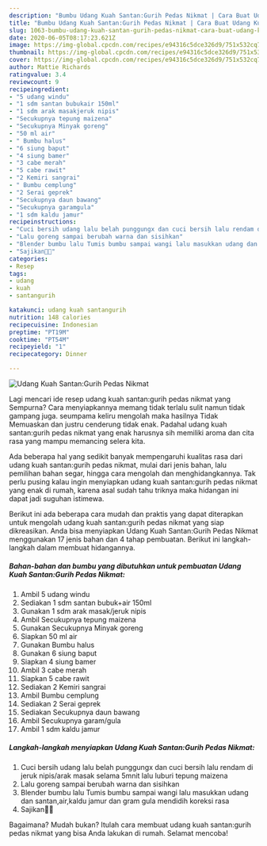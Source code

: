 ```yaml
---
description: "Bumbu Udang Kuah Santan:Gurih Pedas Nikmat | Cara Buat Udang Kuah Santan:Gurih Pedas Nikmat Yang Bisa Manjain Lidah"
title: "Bumbu Udang Kuah Santan:Gurih Pedas Nikmat | Cara Buat Udang Kuah Santan:Gurih Pedas Nikmat Yang Bisa Manjain Lidah"
slug: 1063-bumbu-udang-kuah-santan-gurih-pedas-nikmat-cara-buat-udang-kuah-santan-gurih-pedas-nikmat-yang-bisa-manjain-lidah
date: 2020-06-05T08:17:23.621Z
image: https://img-global.cpcdn.com/recipes/e94316c5dce326d9/751x532cq70/udang-kuah-santangurih-pedas-nikmat-foto-resep-utama.jpg
thumbnail: https://img-global.cpcdn.com/recipes/e94316c5dce326d9/751x532cq70/udang-kuah-santangurih-pedas-nikmat-foto-resep-utama.jpg
cover: https://img-global.cpcdn.com/recipes/e94316c5dce326d9/751x532cq70/udang-kuah-santangurih-pedas-nikmat-foto-resep-utama.jpg
author: Mattie Richards
ratingvalue: 3.4
reviewcount: 9
recipeingredient:
- "5 udang windu"
- "1 sdm santan bubukair 150ml"
- "1 sdm arak masakjeruk nipis"
- "Secukupnya tepung maizena"
- "Secukupnya Minyak goreng"
- "50 ml air"
- " Bumbu halus"
- "6 siung baput"
- "4 siung bamer"
- "3 cabe merah"
- "5 cabe rawit"
- "2 Kemiri sangrai"
- " Bumbu cemplung"
- "2 Serai geprek"
- "Secukupnya daun bawang"
- "Secukupnya garamgula"
- "1 sdm kaldu jamur"
recipeinstructions:
- "Cuci bersih udang lalu belah punggungx dan cuci bersih lalu rendam di jeruk nipis/arak masak selama 5mnit lalu luburi tepung maizena"
- "Lalu goreng sampai berubah warna dan sisihkan"
- "Blender bumbu lalu Tumis bumbu sampai wangi lalu masukkan udang dan santan,air,kaldu jamur dan gram gula mendidih koreksi rasa"
- "Sajikan💖🤑"
categories:
- Resep
tags:
- udang
- kuah
- santangurih

katakunci: udang kuah santangurih 
nutrition: 148 calories
recipecuisine: Indonesian
preptime: "PT19M"
cooktime: "PT54M"
recipeyield: "1"
recipecategory: Dinner

---
```



![Udang Kuah Santan:Gurih Pedas Nikmat](https://img-global.cpcdn.com/recipes/e94316c5dce326d9/751x532cq70/udang-kuah-santangurih-pedas-nikmat-foto-resep-utama.jpg)

Lagi mencari ide resep udang kuah santan:gurih pedas nikmat yang Sempurna? Cara menyiapkannya memang tidak terlalu sulit namun tidak gampang juga. seumpama keliru mengolah maka hasilnya Tidak Memuaskan dan justru cenderung tidak enak. Padahal udang kuah santan:gurih pedas nikmat yang enak harusnya sih memiliki aroma dan cita rasa yang mampu memancing selera kita.

Ada beberapa hal yang sedikit banyak mempengaruhi kualitas rasa dari udang kuah santan:gurih pedas nikmat, mulai dari jenis bahan, lalu pemilihan bahan segar, hingga cara mengolah dan menghidangkannya. Tak perlu pusing kalau ingin menyiapkan udang kuah santan:gurih pedas nikmat yang enak di rumah, karena asal sudah tahu triknya maka hidangan ini dapat jadi suguhan istimewa.




Berikut ini ada beberapa cara mudah dan praktis yang dapat diterapkan untuk mengolah udang kuah santan:gurih pedas nikmat yang siap dikreasikan. Anda bisa menyiapkan Udang Kuah Santan:Gurih Pedas Nikmat menggunakan 17 jenis bahan dan 4 tahap pembuatan. Berikut ini langkah-langkah dalam membuat hidangannya.

<!--inarticleads1-->

##### Bahan-bahan dan bumbu yang dibutuhkan untuk pembuatan Udang Kuah Santan:Gurih Pedas Nikmat:

1. Ambil 5 udang windu
1. Sediakan 1 sdm santan bubuk+air 150ml
1. Gunakan 1 sdm arak masak/jeruk nipis
1. Ambil Secukupnya tepung maizena
1. Gunakan Secukupnya Minyak goreng
1. Siapkan 50 ml air
1. Gunakan  Bumbu halus
1. Gunakan 6 siung baput
1. Siapkan 4 siung bamer
1. Ambil 3 cabe merah
1. Siapkan 5 cabe rawit
1. Sediakan 2 Kemiri sangrai
1. Ambil  Bumbu cemplung
1. Sediakan 2 Serai geprek
1. Sediakan Secukupnya daun bawang
1. Ambil Secukupnya garam/gula
1. Ambil 1 sdm kaldu jamur




<!--inarticleads2-->

##### Langkah-langkah menyiapkan Udang Kuah Santan:Gurih Pedas Nikmat:

1. Cuci bersih udang lalu belah punggungx dan cuci bersih lalu rendam di jeruk nipis/arak masak selama 5mnit lalu luburi tepung maizena
1. Lalu goreng sampai berubah warna dan sisihkan
1. Blender bumbu lalu Tumis bumbu sampai wangi lalu masukkan udang dan santan,air,kaldu jamur dan gram gula mendidih koreksi rasa
1. Sajikan💖🤑




Bagaimana? Mudah bukan? Itulah cara membuat udang kuah santan:gurih pedas nikmat yang bisa Anda lakukan di rumah. Selamat mencoba!
